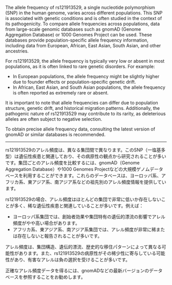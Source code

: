 The allele frequency of rs121913529, a single nucleotide polymorphism (SNP) in the human genome, varies across different populations. This SNP is associated with genetic conditions and is often studied in the context of its pathogenicity. To compare allele frequencies across populations, data from large-scale genomic databases such as gnomAD (Genome Aggregation Database) or 1000 Genomes Project can be used. These databases provide population-specific allele frequency information, including data from European, African, East Asian, South Asian, and other ancestries.

For rs121913529, the allele frequency is typically very low or absent in most populations, as it is often linked to rare genetic disorders. For example:
- In European populations, the allele frequency might be slightly higher due to founder effects or population-specific genetic drift.
- In African, East Asian, and South Asian populations, the allele frequency is often reported as extremely rare or absent.

It is important to note that allele frequencies can differ due to population structure, genetic drift, and historical migration patterns. Additionally, the pathogenic nature of rs121913529 may contribute to its rarity, as deleterious alleles are often subject to negative selection.

To obtain precise allele frequency data, consulting the latest version of gnomAD or similar databases is recommended.

---

rs121913529のアレル頻度は、異なる集団間で異なります。このSNP（一塩基多型）は遺伝性疾患と関連しており、その病原性の観点から研究されることが多いです。集団ごとのアレル頻度を比較するには、gnomAD（Genome Aggregation Database）や1000 Genomes Projectなどの大規模ゲノムデータベースを利用することができます。これらのデータベースは、ヨーロッパ系、アフリカ系、東アジア系、南アジア系などの祖先別のアレル頻度情報を提供しています。

rs121913529の場合、アレル頻度はほとんどの集団で非常に低いか存在しないことが多く、稀な遺伝性疾患と関連していることが多いです。例えば：
- ヨーロッパ系集団では、創始者効果や集団特有の遺伝的漂流の影響でアレル頻度がやや高い場合があります。
- アフリカ系、東アジア系、南アジア系集団では、アレル頻度が非常に稀または存在しないと報告されることが多いです。

アレル頻度は、集団構造、遺伝的漂流、歴史的な移住パターンによって異なる可能性があります。また、rs121913529の病原性がその稀少性に寄与している可能性があり、有害なアレルは負の選択を受けることが多いです。

正確なアレル頻度データを得るには、gnomADなどの最新バージョンのデータベースを参照することをお勧めします。